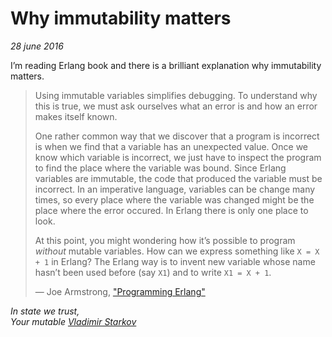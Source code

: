 # Why immutability matters

_28 june 2016_

I’m reading Erlang book and there is a brilliant explanation
why immutability matters.

> Using immutable variables simplifies debugging. To understand why this is
true, we must ask ourselves what an error is and how an error makes itself
known.
> 
> One rather common way that we discover that a program is incorrect is when
we find that a variable has an unexpected value. Once we know which variable
is incorrect, we just have to inspect the program to find the place where the
variable was bound. Since Erlang variables are immutable, the code that
produced the variable must be incorrect. In an imperative language, variables
can be change many times, so every place where the variable was changed
might be the place where the error occured. In Erlang there is only one place
to look.
>
> At this point, you might wondering how it’s possible to program _without_
mutable variables. How can we express something like `X = X + 1` in Erlang?
The Erlang way is to invent new variable whose name hasn’t been used
before (say `X1`) and to write `X1 = X + 1`.
>
> — Joe Armstrong, ["Programming Erlang"](http://www.amazon.com/dp/B00N4FF2L0/)

_In state we trust,  
Your mutable [Vladimir Starkov](https://iamstarkov.com/)_
